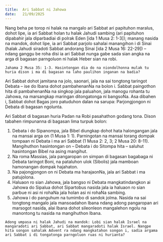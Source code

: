 ```yaml
---
title:  Ari Sabbat ni Jahowa
date:   21/09/2025
---
```


Nang beha pe torop ni halak na mangalo ari Sabbat ari papituhon maralus, dohot lipe, ia ari Sabbat holan tu halak Jahudi sambing (ari papituhon dipabahir jala diparbadiai di polrak Eden [ida 1 Musa 2: 1-3]); manang nasida na mandok, dohot lipe, ia ari Sabbat parjolo sahalai manangihon i di Sinai (halak Jahudi siradoti Sabbat andorang Sinai [ida 2 Musa 16: 22-29]) – ndang ganggu be roha disi ia ari Sabbat nunga gabe sada sian angka na arga di bagasan parngoluon ni halak Heber sian na robi.

`Jahama 2 Musa 35: 1-3. Hasintongan dia do na niondolhonna mulak tu huria dison i ma di bagasan na laho paulihon inganan na badia?`

Ari Sabbat dohot jamitana na jolo, saonari, jala na sai tongtong taringot Debata – ise do Ibana dohot pambahenanNa na bolon i. Sabbat paingothon hita di pambahenanNa na singkop jala paluahon, jala manogu rohanta tu Jahowa, na marsangkap maringan ditongatonga ni bangsoNa. Asa dibahen i, Sabbat dohot Bagas joro patuduhon dalan na sarupa: Parjongjongon ni Debata di bagasan ngolunta.

Ari Sabbat di bagasan huria Padan na Robi pasahathon godang tona. Dison tabahen rimpunanna di bagasan lima turpuk bolon:

1. Debata i do Sipanompa, jala Bibel diungkap dohot hata halongangan jala na mansai arga on (1 Musa 1: 1). Parningotan na mansai torang dompak tompaan ni Debata i ma ari Sabbat (1 Musa 2: 2, 3; 2 Musa 20: 8-11). Mangihuthon hasintongan on – Debata i do Sitompa hita – saluhut hasintongan Bibel na asing mangihut.
2. Na roma Massias, jala pangaropan on simpan di bagasan bagabaga ni Debata taringot Boni, na pataluhon ulok (Sibolis) jala mamboan hamonangan dompak hajahaton.
3. Na pajongjongon on ni Debata ma harajaonNa, jala ari Sabbat i ma patujolona.
4. Haluaon ro sian Jahowa, jala bangso ni Debata mangkatindangkon ai Jahowa do Sipalua dohot Sipartobus nasida jala ia haluaon ro sian parbue ni asi ni rohaNa jala holan asi ni rohaNa sambing.
5. Jahowa i do panguhum na tumimbo di sandok jolma. Nasida na sai tongtong mangalo jala mansoadahon Ibana ndang adong pangaropan ari marsogot nasida, alai Ibana dohot sileonleon mangalehon ngolu na manontong tu nasida na mangihuthon Ibana.

`Adong umpasa ni halak Jahudi na mandok: Lobi sian halak Israel na mangaradoti ari Sabbat, ari Sabbat mangaradoti halak Israel. Nangpe hita songon sahalak Advent ra ndang mangkatahon songon i, sadia argama ari Sabbat i di tongatonga parngoluon ruas ni hurianta?`